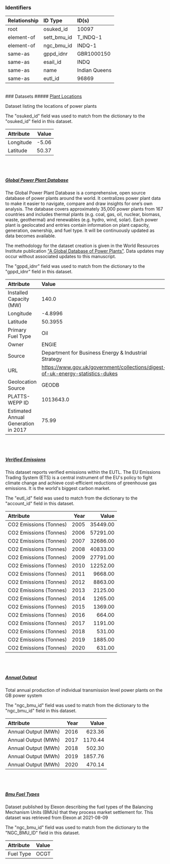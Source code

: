 ### Identifiers

| Relationship   | ID Type     | ID(s)         |
|:---------------|:------------|:--------------|
| root           | osuked_id   | 10097         |
| element-of     | sett_bmu_id | T_INDQ-1      |
| element-of     | ngc_bmu_id  | INDQ-1        |
| same-as        | gppd_idnr   | GBR1000150    |
| same-as        | esail_id    | INDQ          |
| same-as        | name        | Indian Queens |
| same-as        | eutl_id     | 96869         |

<br>
### Datasets
##### <a href="https://raw.githubusercontent.com/OSUKED/Dictionary-Datasets/main/datasets/plant-locations/datapackage.json">Plant Locations</a>

Dataset listing the locations of power plants

The "osuked_id" field was used to match from the dictionary to the "osuked_id" field in this dataset.

| Attribute   |   Value |
|:------------|--------:|
| Longitude   |   -5.06 |
| Latitude    |   50.37 |

<br><br>
##### <a href="https://raw.githubusercontent.com/OSUKED/Dictionary-Datasets/main/datasets/global-power-plant-database/datapackage.json">Global Power Plant Database</a>

The Global Power Plant Database is a comprehensive, open source database of power plants around the world. It centralizes power plant data to make it easier to navigate, compare and draw insights for one’s own analysis. The database covers approximately 35,000 power plants from 167 countries and includes thermal plants (e.g. coal, gas, oil, nuclear, biomass, waste, geothermal) and renewables (e.g. hydro, wind, solar). Each power plant is geolocated and entries contain information on plant capacity, generation, ownership, and fuel type. It will be continuously updated as data becomes available. 

The methodology for the dataset creation is given in the World Resources Institute publication ["A Global Database of Power Plants"](https://www.wri.org/research/global-database-power-plants). Data updates may occur without associated updates to this manuscript.

The "gppd_idnr" field was used to match from the dictionary to the "gppd_idnr" field in this dataset.

| Attribute                           | Value                                                                          |
|:------------------------------------|:-------------------------------------------------------------------------------|
| Installed Capacity (MW)             | 140.0                                                                          |
| Longitude                           | -4.8996                                                                        |
| Latitude                            | 50.3955                                                                        |
| Primary Fuel Type                   | Oil                                                                            |
| Owner                               | ENGIE                                                                          |
| Source                              | Department for Business Energy & Industrial Strategy                           |
| URL                                 | https://www.gov.uk/government/collections/digest-of-uk-energy-statistics-dukes |
| Geolocation Source                  | GEODB                                                                          |
| PLATTS-WEPP ID                      | 1013643.0                                                                      |
| Estimated Annual Generation in 2017 | 75.99                                                                          |

<br><br>
##### <a href="https://raw.githubusercontent.com/OSUKED/Dictionary-Datasets/main/datasets/verified-emissions/datapackage.json">Verified Emissions</a>

This dataset reports verified emissions within the EUTL. The EU Emissions Trading System (ETS) is a central instrument of the EU's policy to fight climate change and achieve cost-efficient reductions of greenhouse gas emissions. It is the world's biggest carbon market.

The "eutl_id" field was used to match from the dictionary to the "account_id" field in this dataset.

| Attribute              |   Year |    Value |
|:-----------------------|-------:|---------:|
| CO2 Emissions (Tonnes) |   2005 | 35449.00 |
| CO2 Emissions (Tonnes) |   2006 | 57291.00 |
| CO2 Emissions (Tonnes) |   2007 | 32686.00 |
| CO2 Emissions (Tonnes) |   2008 | 40833.00 |
| CO2 Emissions (Tonnes) |   2009 | 27791.00 |
| CO2 Emissions (Tonnes) |   2010 | 12252.00 |
| CO2 Emissions (Tonnes) |   2011 |  9668.00 |
| CO2 Emissions (Tonnes) |   2012 |  8863.00 |
| CO2 Emissions (Tonnes) |   2013 |  2125.00 |
| CO2 Emissions (Tonnes) |   2014 |  1265.00 |
| CO2 Emissions (Tonnes) |   2015 |  1369.00 |
| CO2 Emissions (Tonnes) |   2016 |   664.00 |
| CO2 Emissions (Tonnes) |   2017 |  1191.00 |
| CO2 Emissions (Tonnes) |   2018 |   531.00 |
| CO2 Emissions (Tonnes) |   2019 |  1885.00 |
| CO2 Emissions (Tonnes) |   2020 |   631.00 |

<br><br>
##### <a href="https://raw.githubusercontent.com/OSUKED/Dictionary-Datasets/main/datasets/annual-output/datapackage.json">Annual Output</a>

Total annual production of individual transmission level power plants on the GB power system

The "ngc_bmu_id" field was used to match from the dictionary to the "ngc_bmu_id" field in this dataset.

| Attribute           |   Year |   Value |
|:--------------------|-------:|--------:|
| Annual Output (MWh) |   2016 |  623.36 |
| Annual Output (MWh) |   2017 | 1170.44 |
| Annual Output (MWh) |   2018 |  502.30 |
| Annual Output (MWh) |   2019 | 1857.76 |
| Annual Output (MWh) |   2020 |  470.14 |

<br><br>
##### <a href="https://raw.githubusercontent.com/OSUKED/Dictionary-Datasets/main/datasets/bmu-fuel-types/datapackage.json">Bmu Fuel Types</a>

Dataset published by Elexon describing the fuel types of the Balancing Mechanism Units (BMUs) that they process market settlement for. This dataset was retrieved from Elexon at 2021-08-09

The "ngc_bmu_id" field was used to match from the dictionary to the "NGC_BMU_ID" field in this dataset.

| Attribute   | Value   |
|:------------|:--------|
| Fuel Type   | OCGT    |
